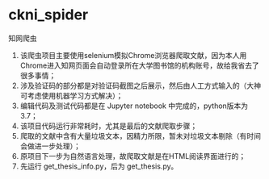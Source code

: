 # ckni_spider
知网爬虫
1. 该爬虫项目主要使用selenium模拟Chrome浏览器爬取文献，因为本人用Chrome进入知网页面会自动登录所在大学图书馆的机构账号，故给我省去了很多事情；
2. 涉及验证码的部分都是对验证码截图之后展示，然后由人工方式输入的（大神可考虑使用机器学习方式解决）；
3. 编辑代码及测试代码都是在 Jupyter notebook 中完成的，python版本为3.7；
4. 该项目代码运行非常耗时，尤其是最后的文献爬取步骤；
5. 爬取的文献中含有大量垃圾文本，因精力所限，暂未对垃圾文本剔除（有时间会做进一步处理）；
6. 原项目下一步为自然语言处理，故爬取文献是在HTML阅读界面进行的；
7. 先运行 get_thesis_info.py，后为 get_thesis.py。
